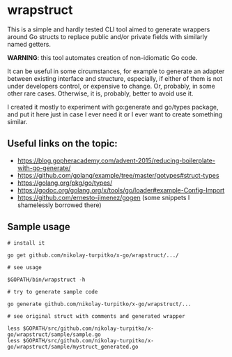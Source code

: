 # wrapstruct
This is a simple and hardly tested CLI tool aimed to generate wrappers around
Go structs to replace public and/or private fields with similarly named getters.

__WARNING__: this tool automates creation of non-idiomatic Go code.

It can be useful in some circumstances, for example to generate an adapter
between existing interface and structure, especially, if either of them is not
under developers control, or expensive to change. Or, probably, in some other rare cases.
Otherwise, it is, probably, better to avoid use it. 

I created it mostly to experiment with go:generate and go/types package, and
put it here just in case I ever need it or I ever want to create something similar.

## Useful links on the topic:

- https://blog.gopheracademy.com/advent-2015/reducing-boilerplate-with-go-generate/
- https://github.com/golang/example/tree/master/gotypes#struct-types
- https://golang.org/pkg/go/types/
- https://godoc.org/golang.org/x/tools/go/loader#example-Config-Import
- https://github.com/ernesto-jimenez/gogen (some snippets I shamelessly borrowed there)

## Sample usage

```
# install it

go get github.com/nikolay-turpitko/x-go/wrapstruct/.../

# see usage

$GOPATH/bin/wrapstruct -h

# try to generate sample code

go generate github.com/nikolay-turpitko/x-go/wrapstruct/...

# see original struct with comments and generated wrapper

less $GOPATH/src/github.com/nikolay-turpitko/x-go/wrapstruct/sample/sample.go
less $GOPATH/src/github.com/nikolay-turpitko/x-go/wrapstruct/sample/mystruct_generated.go

```
